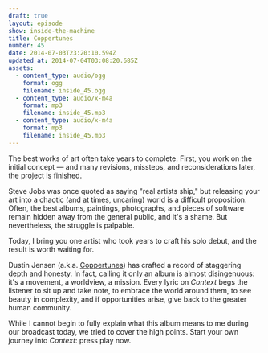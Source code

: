 ```yaml
---
draft: true
layout: episode
show: inside-the-machine
title: Coppertunes
number: 45
date: 2014-07-03T23:20:10.594Z
updated_at: 2014-07-04T03:08:20.685Z
assets:
  - content_type: audio/ogg
    format: ogg
    filename: inside_45.ogg
  - content_type: audio/x-m4a
    format: mp3
    filename: inside_45.mp3
  - content_type: audio/x-m4a
    format: mp3
    filename: inside_45.mp3
---
```

The best works of art often take years to complete. First, you work on the initial concept &mdash; and many revisions, missteps, and reconsiderations later, the project is finished. 

Steve Jobs was once quoted as saying "real artists ship," but releasing your art into a chaotic (and at times, uncaring) world is a difficult proposition. Often, the best albums, paintings, photographs, and pieces of software remain hidden away from the general public, and it's a shame. But nevertheless, the struggle is palpable.

Today, I bring you one artist who took years to craft his solo debut, and the result is worth waiting for.

Dustin Jensen (a.k.a. [Coppertunes](http://coppertunes.com)) has crafted a record of staggering depth and honesty. In fact, calling it only an album is almost disingenuous: it's a movement, a worldview, a mission. Every lyric on *Context* begs the listener to sit up and take note, to embrace the world around them, to see beauty in complexity, and if opportunities arise, give back to the greater human community.

While I cannot begin to fully explain what this album means to me during our broadcast today, we tried to cover the high points. Start your own journey into *Context*: press play now.